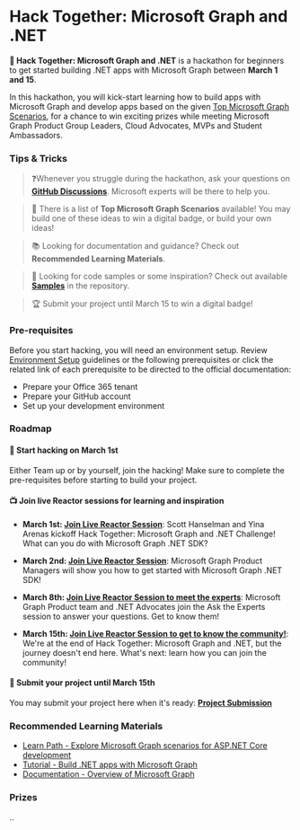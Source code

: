 # Hack Together: Microsoft Graph and .NET

**🦒 Hack Together: Microsoft Graph and .NET** is a hackathon for beginners to get started building .NET apps with Microsoft Graph between **March 1 and 15**.

In this hackathon, you will kick-start learning how to build apps with Microsoft Graph and develop apps based on the given [Top Microsoft Graph Scenarios](https://aka.ms/hack-together), for a chance to win exciting prizes while meeting Microsoft Graph Product Group Leaders, Cloud Advocates, MVPs and Student Ambassadors.

### Tips & Tricks

> ❓Whenever you struggle during the hackathon, ask your questions on **[GitHub Discussions](https://aka.ms/hack-together/discussions)**. Microsoft experts will be there to help you.

> 📃 There is a list of **Top Microsoft Graph Scenarios** available! You may build one of these ideas to win a digital badge, or build your own ideas!

> 📚 Looking for documentation and guidance? Check out **Recommended Learning Materials**.

> 🌟 Looking for code samples or some inspiration? Check out available **[Samples](/samples/)** in the repository.

> 🏆 Submit your project until March 15 to win a digital badge!

### Pre-requisites

Before you start hacking, you will need an environment setup. Review [Environment Setup](https://aka.ms/hack-together) guidelines or the following prerequisites or click the related link of each prerequisite to be directed to the official documentation:

* Prepare your Office 365 tenant
* Prepare your GitHub account
* Set up your development environment

### Roadmap

#### 🏁 Start hacking on March 1st

Either Team up or by yourself, join the hacking! Make sure to complete the pre-requisites before starting to build your project.

#### 📺 Join live Reactor sessions for learning and inspiration

* **March 1st: [Join Live Reactor Session](https://aka.ms/hack-together/session01)**: Scott Hanselman and Yina Arenas kickoff Hack Together: Microsoft Graph and .NET Challenge! What can you do with Microsoft Graph .NET SDK?

* **March 2nd: [Join Live Reactor Session](https://aka.ms/hack-together/session02)**: Microsoft Graph Product Managers will show you how to get started with Microsoft Graph .NET SDK!

* **March 8th: [Join Live Reactor Session to meet the experts](https://aka.ms/hack-together/session03)**: Microsoft Graph Product team and .NET Advocates join the Ask the Experts session to answer your questions. Get to know them!

* **March 15th: [Join Live Reactor Session to get to know the community!](https://aka.ms/hack-together/session04)**: We're at the end of Hack Together: Microsoft Graph and .NET, but the journey doesn't end here. What's next: learn how you can join the community!

#### 🎯 Submit your project until March 15th

You may submit your project here when it's ready: **[Project Submission](https://aka.ms/hack-together)**

### Recommended Learning Materials

* [Learn Path - Explore Microsoft Graph scenarios for ASP.NET Core development](https://learn.microsoft.com/en-us/training/paths/m365-msgraph-dotnet-core-scenarios/)
* [Tutorial - Build .NET apps with Microsoft Graph](https://learn.microsoft.com/en-us/graph/tutorials/dotnet?tabs=aad)
* [Documentation - Overview of Microsoft Graph](https://learn.microsoft.com/en-us/graph/overview)

### Prizes

..
